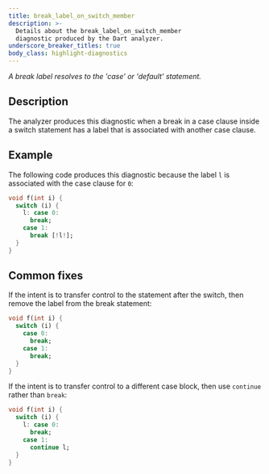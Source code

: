 ```yaml
---
title: break_label_on_switch_member
description: >-
  Details about the break_label_on_switch_member
  diagnostic produced by the Dart analyzer.
underscore_breaker_titles: true
body_class: highlight-diagnostics
---
```


_A break label resolves to the 'case' or 'default' statement._

## Description

The analyzer produces this diagnostic when a break in a case clause inside
a switch statement has a label that is associated with another case clause.

## Example

The following code produces this diagnostic because the label `l` is
associated with the case clause for `0`:

```dart
void f(int i) {
  switch (i) {
    l: case 0:
      break;
    case 1:
      break [!l!];
  }
}
```

## Common fixes

If the intent is to transfer control to the statement after the switch,
then remove the label from the break statement:

```dart
void f(int i) {
  switch (i) {
    case 0:
      break;
    case 1:
      break;
  }
}
```

If the intent is to transfer control to a different case block, then use
`continue` rather than `break`:

```dart
void f(int i) {
  switch (i) {
    l: case 0:
      break;
    case 1:
      continue l;
  }
}
```
